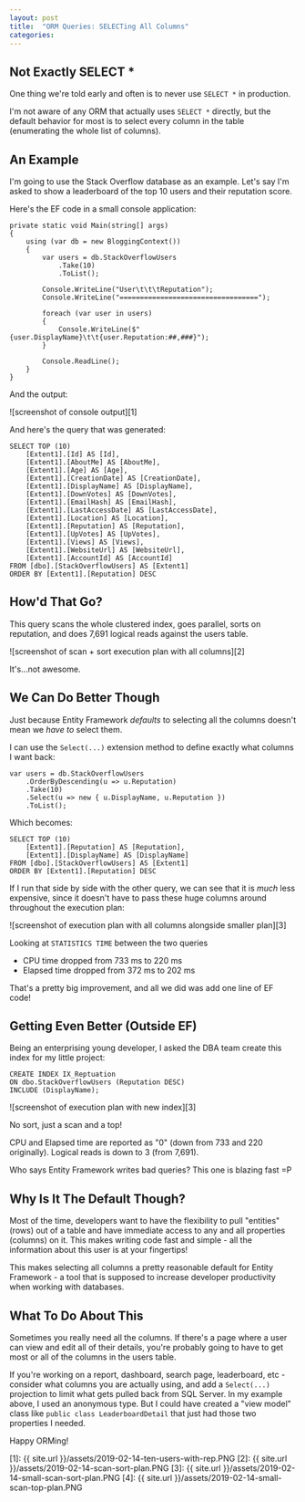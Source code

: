 ```yaml
---
layout: post
title:  "ORM Queries: SELECTing All Columns"
categories: 
---
```


## Not Exactly SELECT *

One thing we're told early and often is to never use `SELECT *` in production.

I'm not aware of any ORM that actually uses `SELECT *` directly, but the default behavior for most is to select every column in the table (enumerating the whole list of columns).

## An Example

I'm going to use the Stack Overflow database as an example.  Let's say I'm asked to show a leaderboard of the top 10 users and their reputation score.

Here's the EF code in a small console application:

    private static void Main(string[] args)
    {
        using (var db = new BloggingContext())
        {
            var users = db.StackOverflowUsers
                .Take(10)
                .ToList();

            Console.WriteLine("User\t\t\tReputation");
            Console.WriteLine("==================================");

            foreach (var user in users)
            {
                Console.WriteLine($"{user.DisplayName}\t\t{user.Reputation:##,###}");
            }

            Console.ReadLine();
        }
    }

And the output:

![screenshot of console output][1]

And here's the query that was generated:

    SELECT TOP (10)
        [Extent1].[Id] AS [Id],
        [Extent1].[AboutMe] AS [AboutMe],
        [Extent1].[Age] AS [Age],
        [Extent1].[CreationDate] AS [CreationDate],
        [Extent1].[DisplayName] AS [DisplayName],
        [Extent1].[DownVotes] AS [DownVotes],
        [Extent1].[EmailHash] AS [EmailHash],
        [Extent1].[LastAccessDate] AS [LastAccessDate],
        [Extent1].[Location] AS [Location],
        [Extent1].[Reputation] AS [Reputation],
        [Extent1].[UpVotes] AS [UpVotes],
        [Extent1].[Views] AS [Views],
        [Extent1].[WebsiteUrl] AS [WebsiteUrl],
        [Extent1].[AccountId] AS [AccountId]
    FROM [dbo].[StackOverflowUsers] AS [Extent1]
    ORDER BY [Extent1].[Reputation] DESC

## How'd That Go?

This query scans the whole clustered index, goes parallel, sorts on reputation, and does 7,691 logical reads against the users table.

![screenshot of scan + sort execution plan with all columns][2]

It's...not awesome.

## We Can Do Better Though

Just because Entity Framework *defaults* to selecting all the columns doesn't mean we *have to* select them.

I can use the `Select(...)` extension method to define exactly what columns I want back:

    var users = db.StackOverflowUsers
        .OrderByDescending(u => u.Reputation)
        .Take(10)
        .Select(u => new { u.DisplayName, u.Reputation })
        .ToList();

Which becomes:

    SELECT TOP (10)
        [Extent1].[Reputation] AS [Reputation],
        [Extent1].[DisplayName] AS [DisplayName]
    FROM [dbo].[StackOverflowUsers] AS [Extent1]
    ORDER BY [Extent1].[Reputation] DESC

If I run that side by side with the other query, we can see that it is *much* less expensive, since it doesn't have to pass these huge columns around throughout the execution plan:

![screenshot of execution plan with all columns alongside smaller plan][3]

Looking at `STATISTICS TIME` between the two queries

- CPU time dropped from 733 ms to 220 ms
- Elapsed time dropped from  372 ms to 202 ms

That's a pretty big improvement, and all we did was add one line of EF code!

## Getting Even Better (Outside EF)

Being an enterprising young developer, I asked the DBA team create this index for my little project:

    CREATE INDEX IX_Reptuation
    ON dbo.StackOverflowUsers (Reputation DESC)
    INCLUDE (DisplayName);

![screenshot of execution plan with new index][3]

No sort, just a scan and a top!  

CPU and Elapsed time are reported as "0" (down from 733 and 220 originally).  Logical reads is down to 3 (from 7,691).

Who says Entity Framework writes bad queries?  This one is blazing fast =P

## Why Is It The Default Though?

Most of the time, developers want to have the flexibility to pull "entities" (rows) out of a table and have immediate access to any and all properties (columns) on it.  This makes writing code fast and simple - all the information about this user is at your fingertips!  

This makes selecting all columns a pretty reasonable default for Entity Framework - a tool that is supposed to increase developer productivity when working with databases.

## What To Do About This

Sometimes you really need all the columns.  If there's a page where a user can view and edit all of their details, you're probably going to have to get most or all of the columns in the users table.

If you're working on a report, dashboard, search page, leaderboard, etc - consider what columns you are actually using, and add a `Select(...)` projection to limit what gets pulled back from SQL Server.  In my example above, I used an anonymous type.  But I could have created a "view model" class like `public class LeaderboardDetail` that just had those two properties I needed.

Happy ORMing!

[1]: {{ site.url }}/assets/2019-02-14-ten-users-with-rep.PNG
[2]: {{ site.url }}/assets/2019-02-14-scan-sort-plan.PNG
[3]: {{ site.url }}/assets/2019-02-14-small-scan-sort-plan.PNG
[4]: {{ site.url }}/assets/2019-02-14-small-scan-top-plan.PNG